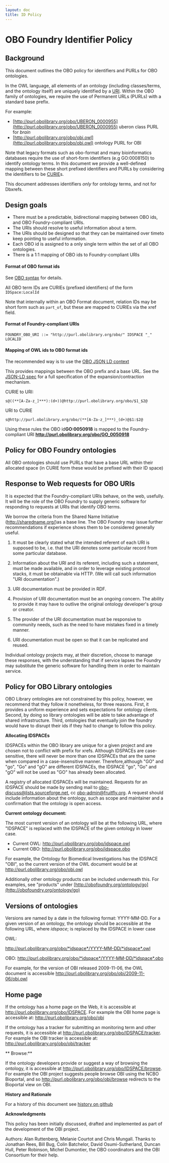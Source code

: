 ```yaml
---
layout: doc
title: ID Policy
---
```


# OBO Foundry Identifier Policy

## Background

This document outlines the OBO policy for identifiers and PURLs for
OBO ontologies.

In the OWL language, all elements of an ontology (including
classes/terms, and the ontology itself) are uniquely identified by a
[URI](https://en.wikipedia.org/wiki/Uniform_Resource_Identifier). Within
the OBO family of ontologies, we require the use of Permanent URLs
(PURLs) with a standard base prefix.

For example:

 * [http://purl.obolibrary.org/obo/UBERON_0000955](http://purl.obolibrary.org/obo/UBERON_0000955) uberon class PURL for *brain*
 * [http://purl.obolibrary.org/obo/obi.owl](http://purl.obolibrary.org/obo/obi.owl) ontology PURL for OBI

Note that legacy formats such as obo-format and many bioinformatics
databases require the use of short-form identifiers (e.g GO:0008150)
to identify ontology terms. In this document we provide a well-defined
mapping between these short prefixed identifiers and PURLs by
considering the identifiers to be
[CURIE](https://en.wikipedia.org/wiki/CURIE)s.

This document addresses identifiers *only* for ontology terms, and not
for Dbxrefs.

## Design goals

 - There must be a predictable, bidirectional mapping between OBO ids,
and OBO Foundry-compliant URIs.
 - The URIs should resolve to useful information about a term.
 - The URIs should be designed so that they can be maintained over timeto keep pointing to useful information.
 - Each OBO id is assigned to a only single term within the set of all OBO ontologies.
 - There is a 1:1 mapping of OBO ids to Foundry-compliant URIs

#### Format of OBO format ids

See [OBO syntax](http://owlcollab.github.io/oboformat/doc/obo-syntax.html) for details.

All OBO term IDs are CURIEs (prefixed identifiers) of the form `IDSpace:LocalId`

Note that internally within an OBO Format document, relation IDs may
be short form such as `part_of`, but these are mapped to CURIEs via the xref field.

#### Format of Foundry-compliant URIs

`FOUNDRY_OBO_URI ::= "http://purl.obolibrary.org/obo/" IDSPACE "_" LOCALID`

#### Mapping of OWL ids to OBO format ids

The recommended way is to use the [OBO JSON LD context](https://raw.githubusercontent.com/OBOFoundry/OBOFoundry.github.io/master/registry/context.jsonld)

This provides mappings between the OBO prefix and a base URL. See the [JSON-LD spec](https://json-ld.org/spec/latest/json-ld/) for a full specification of the expansion/contraction mechanism.

CURIE to URI:

`s@((**[A-Za-z_]***):(d+))@http://purl.obolibrary.org/obo/$1_$2@`

URI to CURIE

`s@http://purl.obolibrary.org/obo/(**[A-Za-z_]***)_(d+)@$1:$2@`


Using these rules the OBO id**GO:0050918** is mapped to
 the Foundry-compliant URI
**http://purl.obolibrary.org/obo/GO_0050918** 

## Policy for OBO Foundry ontologies

All OBO ontologies should use PURLs that have a base URL within their allocated space (in CURIE form these would be prefixed with their ID space)


## Response to Web requests for OBO URIs

It is expected that the Foundry-compliant URIs behave, on the web,
usefully. It will be the role of the OBO Foundry to supply generic
software for responding to requests at URIs that identify OBO terms.


We borrow the criteria from the Shared Name Initiative
(http://sharedname.org/)as a base line. The OBO Foundry may issue
further recommendations if experience shows them to be considered
generally useful.



1.  It must be clearly stated what the intended referent of each URI is
    supposed to be, i.e. that the URI denotes some particular record
    from some particular database.

2.  Information about the URI and its referent, including such a
    statement, must be made available, and in order to leverage existing
    protocol stacks, it must be obtainable via HTTP. (We will call such
    information "URI documentation".)

3.  URI documentation must be provided in RDF.

4.  Provision of URI documentation must be an ongoing concern. The
    ability to provide it may have to outlive the original ontology
    developer's group or creator.

5.  The provider of the URI documentation must be responsive to
    community needs, such as the need to have mistakes fixed in a timely
    manner.

6.  URI documentation must be open so that it can be replicated and
    reused.



Individual ontology projects may, at their discretion, choose to manage
these responses, with the understanding that if service lapses the
Foundry may substitute the generic software for handling them in order
to maintain service.

## Policy for OBO Library ontologies

OBO Library ontologies are not constrained by this policy, however, we
recommend that they follow it nonetheless, for three reasons. First, it
provides a uniform experience and sets expectations for ontology
clients. Second, by doing so library ontologies will be able to take
advantage of shared infrastructure. Third, ontologies that eventually
join the foundry would have to disrupt their ids if they had to change
to follow this policy.

**Allocating IDSPACEs**

IDSPACEs within the OBO library are unique for a given project and are
chosen not to conflict with prefix for xrefs. Although IDSPACEs are
case-sensitive, there will never be more than one IDSPACEs that are the
same when compared in a case-insensitive manner. Therefore,although
"GO" and "go", "Go" and "gO" are different IDSPACEs, the IDSPACE "go",
"Go" and "gO" will not be used as "GO" has already been allocated.



A registry of allocated IDSPACEs will be maintained. Requests for an
IDSPACE should be made by sending mail to
obo-discuss@lists.sourceforge.net, cc obo-admin@fruitfly.org. A request
should include information about the ontology, such as scope and
maintainer and a confirmation that the ontology is open access.




**Current ontology document:**



The most current version of an ontology will be at the following URL,
where "IDSPACE" is replaced with the IDSPACE of the given ontology in
lower case.



 * Current OWL: http://purl.obolibrary.org/obo/idspace.owl
 * Current OBO: http://purl.obolibrary.org/obo/idspace.obo


For example, the Ontology for Biomedical Investigations has the IDSPACE
"OBI", so the current version of the OWL document would be at
http://purl.obolibrary.org/obo/obi.owl

Additionally other ontology products can be included underneath this. For examples, see "products" under [http://obofoundry.org/ontology/go](http://obofoundry.org/ontology/go)

## Versions of ontologies


Versions are named by a date in the following format: YYYY-MM-DD. For a
given version of an ontology, the ontology should be accessible at the
following URL, where *idspace*; is replaced by the IDSPACE in lower
case

OWL:

http://purl.obolibrary.org/obo/*idspace*/YYYY-MM-DD/*idspace*.owl

OBO:
http://purl.obolibrary.org/obo/*idspace*/YYYY-MM-DD/*idspace*.obo


For example, for the version of OBI released 2009-11-06, the OWL
document is accessible
http://purl.obolibrary.org/obo/obi/2009-11-06/obi.owl


## Home page


If the ontology has a home page on the Web, it is accessible at
http://purl.obolibrary.org/obo/IDSPACE. For example the OBI home page is
accessible at: <http://purl.obolibrary.org/obo/obi>

If the ontology has a tracker for submitting an monitoring term and
other requests, it is accessible at
http://purl.obolibrary.org/obo/IDSPACE/tracker. For example the OBI
tracker is accessible at: <http://purl.obolibrary.org/obo/obi/tracker>


** Browse:**


If the ontology developers provide or suggest a way of browsing the
ontology, it is accessible at
http://purl.obolibrary.org/obo/IDSPACE/browse. For example the OBI
project suggests people browse OBI using the NCBO Bioportal, and so
<http://purl.obolibrary.org/obo/obi/browse> redirects to the Bioportal
view on OBI.


**History and Rationale**

For a history of this document see [history on github](https://github.com/OBOFoundry/OBOFoundry.github.io/commits/master/id-policy.html)


**Acknowledgments**

This policy has been initially discussed, drafted and implemented as
part of the development of the OBI project.

Authors: Alan Ruttenberg, Melanie Courtot and Chris Mungall.
Thanks to Jonathan Rees, Bill Bug, Colin Batchelor, David
Osumi-Sutherland, Duncan Hull, Peter Robinson, Michel Dumontier, the OBO
coordinators and the OBI Consortium for their help.
